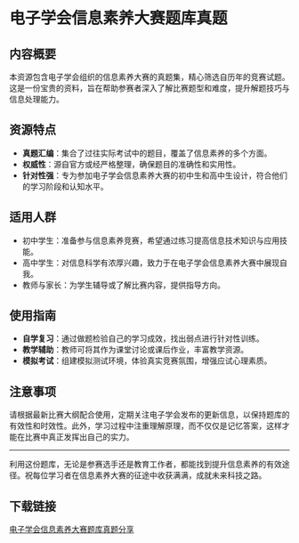 # 电子学会信息素养大赛题库真题

## 内容概要
本资源包含电子学会组织的信息素养大赛的真题集，精心筛选自历年的竞赛试题。这是一份宝贵的资料，旨在帮助参赛者深入了解比赛题型和难度，提升解题技巧与信息处理能力。

## 资源特点
- **真题汇编**：集合了过往实际考试中的题目，覆盖了信息素养的多个方面。
- **权威性**：源自官方或经严格整理，确保题目的准确性和实用性。
- **针对性强**：专为参加电子学会信息素养大赛的初中生和高中生设计，符合他们的学习阶段和认知水平。
  
## 适用人群
- 初中学生：准备参与信息素养竞赛，希望通过练习提高信息技术知识与应用技能。
- 高中学生：对信息科学有浓厚兴趣，致力于在电子学会信息素养大赛中展现自我。
- 教师与家长：为学生辅导或了解比赛内容，提供指导方向。

## 使用指南
- **自学复习**：通过做题检验自己的学习成效，找出弱点进行针对性训练。
- **教学辅助**：教师可将其作为课堂讨论或课后作业，丰富教学资源。
- **模拟考试**：组建模拟测试环境，体验真实竞赛氛围，增强应试心理素质。

## 注意事项
请根据最新比赛大纲配合使用，定期关注电子学会发布的更新信息，以保持题库的有效性和时效性。此外，学习过程中注重理解原理，而不仅仅是记忆答案，这样才能在比赛中真正发挥出自己的实力。

---

利用这份题库，无论是参赛选手还是教育工作者，都能找到提升信息素养的有效途径。祝每位学习者在信息素养大赛的征途中收获满满，成就未来科技之路。

## 下载链接

[电子学会信息素养大赛题库真题分享](https://pan.quark.cn/s/a2d7491a5cba)